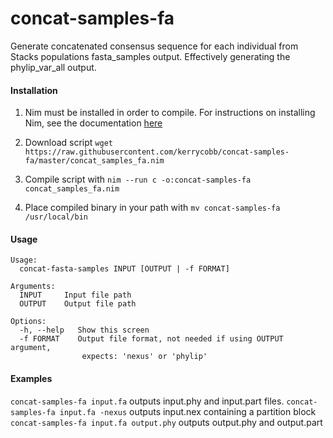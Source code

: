 # concat-samples-fa

Generate concatenated consensus sequence for each individual from Stacks populations fasta_samples output. Effectively generating the phylip_var_all output.

#### Installation
1. Nim must be installed in order to compile. For instructions on installing Nim, see the documentation [here](https://nim-lang.org/install.html)

2. Download script `wget https://raw.githubusercontent.com/kerrycobb/concat-samples-fa/master/concat_samples_fa.nim`

3. Compile script with `nim --run c -o:concat-samples-fa concat_samples_fa.nim`

4. Place compiled binary in your path with `mv concat-samples-fa /usr/local/bin`


#### Usage
```
Usage:
  concat-fasta-samples INPUT [OUTPUT | -f FORMAT]

Arguments:
  INPUT     Input file path
  OUTPUT    Output file path

Options:
  -h, --help   Show this screen
  -f FORMAT    Output file format, not needed if using OUTPUT argument,
                expects: 'nexus' or 'phylip'
```

#### Examples
`concat-samples-fa input.fa` outputs input.phy and input.part files.
`concat-samples-fa input.fa -nexus` outputs input.nex containing a partition block
`concat-samples-fa input.fa output.phy` outputs output.phy and output.part
